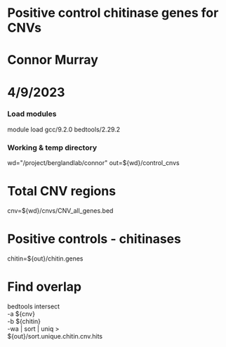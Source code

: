# Positive control chitinase genes for CNVs
# Connor Murray
# 4/9/2023

### Load modules
module load gcc/9.2.0 bedtools/2.29.2

### Working & temp directory
wd="/project/berglandlab/connor"
out=${wd}/control_cnvs

# Total CNV regions
cnv=${wd}/cnvs/CNV_all_genes.bed

# Positive controls - chitinases
chitin=${out}/chitin.genes

# Find overlap
bedtools intersect \
-a ${cnv} \
-b ${chitin} \
-wa | sort | uniq > \
${out}/sort.unique.chitin.cnv.hits
